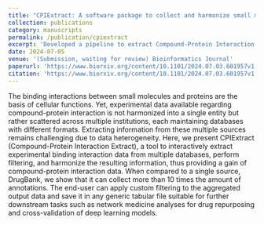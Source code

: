 ```yaml
---
title: "CPIExtract: A software package to collect and harmonize small molecule and protein interactions"
collection: publications
category: manuscripts
permalink: /publication/cpiextract
excerpt: 'Developed a pipeline to extract Compound-Protein Interaction (CPI) data from multiple sources and integrate them, to create augmented dataset to improve the performance of machine learning models.'
date: 2024-07-05
venue: '(Submission, waiting for review) Bioinformatics Journal'
paperurl: 'https://www.biorxiv.org/content/10.1101/2024.07.03.601957v1'
citation: 'https://www.biorxiv.org/content/10.1101/2024.07.03.601957v1.'
---
```

The binding interactions between small molecules and proteins are the basis of cellular functions. Yet, experimental data available regarding compound-protein interaction is not harmonized into a single entity but rather scattered across multiple institutions, each maintaining databases with different formats. Extracting information from these multiple sources remains challenging due to data heterogeneity. Here, we present CPIExtract (Compound-Protein Interaction Extract), a tool to interactively extract experimental binding interaction data from multiple databases, perform filtering, and harmonize the resulting information, thus providing a gain of compound-protein interaction data. When compared to a single source, DrugBank, we show that it can collect more than 10 times the amount of annotations. The end-user can apply custom filtering to the aggregated output data and save it in any generic tabular file suitable for further downstream tasks such as network medicine analyses for drug repurposing and cross-validation of deep learning models.
